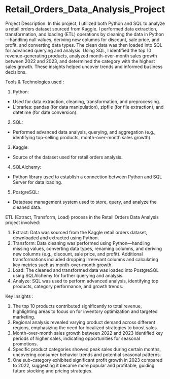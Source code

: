 # Retail_Orders_Data_Analysis_Project

Project Description: In this project, I utilized both Python and SQL to analyze a retail orders dataset sourced from Kaggle. I performed data extraction, transformation, and loading (ETL) operations by cleaning the data in Python—handling null values, deriving new columns for discount, sale price, and profit, and converting data types. The clean data was then loaded into SQL for advanced querying and analysis. Using SQL, I identified the top 10 revenue-generating products, analyzed month-over-month sales growth between 2022 and 2023, and determined the category with the highest sales growth. These insights helped uncover trends and informed business decisions.

Tools & Technologies used : 
1) Python:
* Used for data extraction, cleaning, transformation, and preprocessing.
* Libraries: pandas (for data manipulation), zipfile (for file extraction), and datetime (for date conversion).
2) SQL:
* Performed advanced data analysis, querying, and aggregation (e.g., identifying top-selling products, month-over-month sales growth).
3) Kaggle:
* Source of the dataset used for retail orders analysis.
4) SQLAlchemy:
* Python library used to establish a connection between Python and SQL Server for data loading.
5) PostgreSQL:
* Database management system used to store, query, and analyze the cleaned data.

ETL (Extract, Transform, Load) process in the Retail Orders Data Analysis project involved:

1) Extract: Data was sourced from the Kaggle retail orders dataset, downloaded and extracted using Python.
2) Transform: Data cleaning was performed using Python—handling missing values, converting data types, renaming columns, and deriving new columns (e.g., discount, sale price, and profit).
Additional transformations included dropping irrelevant columns and calculating key metrics such as month-over-month growth.
3) Load: The cleaned and transformed data was loaded into PostgreSQL using SQLAlchemy for further querying and analysis.
4) Analyze: SQL was used to perform advanced analysis, identifying top products, category performance, and growth trends.

Key Insights : 
1) The top 10 products contributed significantly to total revenue, highlighting areas to focus on for inventory optimization and targeted marketing.
2) Regional analysis revealed varying product demand across different regions, emphasizing the need for localized strategies to boost sales.
3) Month-over-month sales growth between 2022 and 2023 identified key periods of higher sales, indicating opportunities for seasonal promotions.
4) Specific product categories showed peak sales during certain months, uncovering consumer behavior trends and potential seasonal patterns.
5) One sub-category exhibited significant profit growth in 2023 compared to 2022, suggesting it became more popular and profitable, guiding future stocking and pricing strategies.





